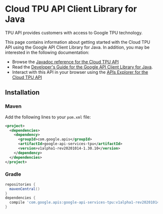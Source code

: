 # Cloud TPU API Client Library for Java

TPU API provides customers with access to Google TPU technology.

This page contains information about getting started with the Cloud TPU API
using the Google API Client Library for Java. In addition, you may be interested
in the following documentation:

* Browse the [Javadoc reference for the Cloud TPU API][javadoc]
* Read the [Developer's Guide for the Google API Client Library for Java][google-api-client].
* Interact with this API in your browser using the [APIs Explorer for the Cloud TPU API][api-explorer]

## Installation

### Maven

Add the following lines to your `pom.xml` file:

```xml
<project>
  <dependencies>
    <dependency>
      <groupId>com.google.apis</groupId>
      <artifactId>google-api-services-tpu</artifactId>
      <version>v1alpha1-rev20201014-1.30.10</version>
    </dependency>
  </dependencies>
</project>
```

### Gradle

```gradle
repositories {
  mavenCentral()
}
dependencies {
  compile 'com.google.apis:google-api-services-tpu:v1alpha1-rev20201014-1.30.10'
}
```

[javadoc]: https://googleapis.dev/java/google-api-services-tpu/latest/index.html
[google-api-client]: https://github.com/googleapis/google-api-java-client/
[api-explorer]: https://developers.google.com/apis-explorer/#p/tpu/v1/
